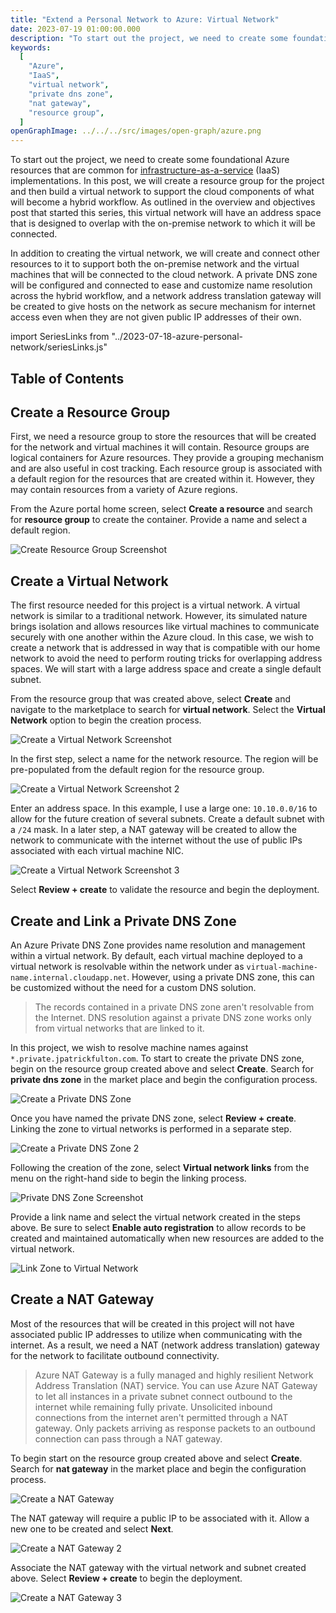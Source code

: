 ```yaml
---
title: "Extend a Personal Network to Azure: Virtual Network"
date: 2023-07-19 01:00:00.000
description: "To start out the project, we need to create some foundational Azure resources that are common for infrastructure-as-a-service (IaaS) implementations. In this post, we will create a resource group for the project and then build a virtual network to support the cloud components of what will become a hybrid workflow. As outlined in the overview and objectives post that started this series, this virtual network will have an address space that is designed to overlap with the on-premise network to which it will be connected."
keywords:
  [
    "Azure",
    "IaaS",
    "virtual network",
    "private dns zone",
    "nat gateway",
    "resource group",
  ]
openGraphImage: ../../../src/images/open-graph/azure.png
---
```


To start out the project, we need to create some foundational Azure resources
that are common for
[infrastructure-as-a-service](https://azure.microsoft.com/en-us/resources/cloud-computing-dictionary/what-is-iaas)
(IaaS) implementations. In
this post, we will create a resource group for the project and then build
a virtual network to support the cloud components of what will become
a hybrid workflow. As outlined in
the <Link to="/blog/2023-07-18-azure-personal-network/">overview and objectives post</Link>
that started this series, this virtual network will have an address space
that is designed to overlap with the on-premise network to which it will
be connected.

In addition to creating the virtual network, we will create and connect
other resources to it to support both the on-premise network and the virtual machines
that will be connected to the cloud network. A private DNS zone will be configured
and connected to ease and customize name resolution across the hybrid workflow,
and a network address translation gateway will be created to give hosts on the
network as secure mechanism for internet access even when they are not given
public IP addresses of their own.

import SeriesLinks from "../2023-07-18-azure-personal-network/seriesLinks.js"

<SeriesLinks />

## Table of Contents

## Create a Resource Group

First, we need a resource group to store the resources that will be created for
the network and virtual machines it will contain. Resource groups are logical
containers for Azure resources. They provide a grouping mechanism and are also
useful in cost tracking. Each resource group is associated with a default region
for the resources that are created within it. However, they may contain resources
from a variety of Azure regions.

From the Azure portal home screen, select **Create a resource** and search for
**resource group** to create the container. Provide a name and select a default
region.

![Create Resource Group Screenshot](./resource-group/azure-create-resource-group-2.png)

## Create a Virtual Network

The first resource needed for this project is a virtual network. A virtual network
is similar to a traditional network. However, its simulated nature brings isolation
and allows resources like virtual machines to communicate securely with one
another within the Azure cloud. In this case, we wish to create a network that is
addressed in way that is compatible with our home network to avoid the need to
perform routing tricks for overlapping address spaces. We will start with a large
address space and create a single default subnet.

From the resource group that was created above, select **Create** and
navigate to the marketplace to search for **virtual network**. Select the
**Virtual Network** option to begin the creation process.

![Create a Virtual Network Screenshot](./vnet/azure-create-virtual-network.png)

In the first step, select a name for the network resource. The region will be
pre-populated from the default region for the resource group.

![Create a Virtual Network Screenshot 2](./vnet/azure-create-virtual-network-2.png)

Enter an address space. In this example, I use a large one: `10.10.0.0/16` to allow
for the future creation of several subnets. Create a default subnet with a `/24`
mask. In a later step, a NAT gateway will be created to allow the network to communicate
with the internet without the use of public IPs associated with each virtual machine
NIC.

![Create a Virtual Network Screenshot 3](./vnet/azure-create-virtual-network-3.png)

Select **Review + create** to validate the resource and begin the deployment.

## Create and Link a Private DNS Zone

An Azure Private DNS Zone provides name resolution and management within a
virtual network. By default, each virtual machine deployed to a virtual
network is resolvable within the network under as
`virtual-machine-name.internal.cloudapp.net`. However, using a private DNS
zone, this can be customized without the need for a custom DNS solution.

> The records contained in a private DNS zone aren't resolvable from the Internet.
> DNS resolution against a private DNS zone works only from virtual networks that
> are linked to it.

In this project, we wish to resolve machine names against
`*.private.jpatrickfulton.com`. To start to create the private DNS zone, begin
on the resource group created above and select **Create**. Search for
**private dns zone** in the market place and begin the configuration process.

![Create a Private DNS Zone](./private-dns-zone/azure-create-private-dns-zone.png)

Once you have named the private DNS zone, select **Review + create**. Linking
the zone to virtual networks is performed in a separate step.

![Create a Private DNS Zone 2](./private-dns-zone/azure-create-private-dns-zone-2.png)

Following the creation of the zone, select **Virtual network links** from the menu
on the right-hand side to begin the linking process.

![Private DNS Zone Screenshot](./private-dns-zone/azure-private-dns-zone.png)

Provide a link name and select the virtual network created in the steps above. Be
sure to select **Enable auto registration** to allow records to be created and
maintained automatically when new resources are added to the virtual network.

![Link Zone to Virtual Network](./private-dns-zone/azure-private-dns-zone-add-vnet-link.png)

## Create a NAT Gateway

Most of the resources that will be created in this project will not have
associated public IP addresses to utilize when communicating with the internet.
As a result, we need a NAT (network address translation) gateway for the network
to facilitate outbound connectivity.

> Azure NAT Gateway is a fully managed and highly resilient Network Address
> Translation (NAT) service. You can use Azure NAT Gateway to let all instances
> in a private subnet connect outbound to the internet while remaining fully private.
> Unsolicited inbound connections from the internet aren't permitted through a
> NAT gateway. Only packets arriving as response packets to an outbound connection
> can pass through a NAT gateway.

To begin start
on the resource group created above and select **Create**. Search for
**nat gateway** in the market place and begin the configuration process.

![Create a NAT Gateway](./nat-gateway/azure-create-nat-gateway.png)

The NAT gateway will require a public IP to be associated with it. Allow
a new one to be created and select **Next**.

![Create a NAT Gateway 2](./nat-gateway/azure-create-nat-gateway-2.png)

Associate the NAT gateway with the virtual network and subnet created
above. Select **Review + create** to begin the deployment.

![Create a NAT Gateway 3](./nat-gateway/azure-create-nat-gateway-3.png)
